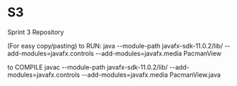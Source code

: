 # S3
Sprint 3 Repository

(For easy copy/pasting)
to RUN:
java --module-path javafx-sdk-11.0.2/lib/ --add-modules=javafx.controls --add-modules=javafx.media PacmanView

to COMPILE
javac --module-path javafx-sdk-11.0.2/lib/ --add-modules=javafx.controls --add-modules=javafx.media PacmanView.java